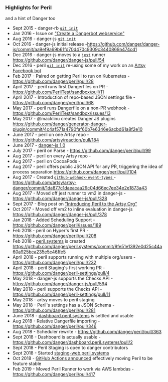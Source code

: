 ### Highlights for Peril

and a hint of Danger too

- Sept 2015 - danger-rb
  [`git init`](https://github.com/danger/danger/commit/54bff6406a9f3a880f00e14c13a2314f9e7173e0#diff-9879d6db96fd29134fc802214163b95a)
- Jan 2016 - Issue on ["Create a Dangerbot webservice"](https://github.com/danger/danger/issues/42)
- Aug 2016 - danger-js
  [`git init`](https://github.com/danger/danger-js/commit/88fce3398975e9e6e36a2f588b70763d9522b3e0#diff-9879d6db96fd29134fc802214163b95a)
- Oct 2016 - danger-js initial
  release -https://github.com/danger/danger-js/commit/aa9ef9a69b61fd70d470c9309c3440869a474cd1
- Dec 2016 - danger-js moves to a [`jest`](https://facebook.github.io/jest/) runner
  https://github.com/danger/danger-js/pull/54
- Dec 2016 - peril
  [`git init`](https://github.com/danger/peril/commit/a2fe93f0945b33fac3d2f198c03e253bf64e9733#diff-9879d6db96fd29134fc802214163b95a)
  re-using some of my work on an [Artsy Facebook bot](https://github.com/artsy/mitosis)
- Feb 2017 - Paired on getting Peril to run on Kubernetes - https://github.com/danger/peril/pull/28
- April 2017 - peril runs first Dangerfiles on PR - https://github.com/PerilTest/sandbox/pull/11
- April 2017 - Introduction of repo-based JSON settings file - https://github.com/danger/peril/pull/68
- May 2017 - peril runs Dangerfile on a non-PR webhook - https://github.com/PerilTest/sandbox/issues/13
  <a href=" https://twitter.com/orta/status/859184366815260673"><img src="https://user-images.githubusercontent.com/49038/39097791-55938788-4659-11e8-8f73-53c3480bfb15.png" height=12></a>
- May 2017 - @macklinu creates Danger JS plugins
  https://github.com/danger/generator-danger-plugin/commit/4c4af571a4790faf60b7e6346e6acbd61a8f2e10
- June 2017 - peril on one Artsy repo - https://github.com/artsy/reaction/pull/184
  <a href="https://twitter.com/orta/status/859184366815260673"><img src="https://user-images.githubusercontent.com/49038/39097791-55938788-4659-11e8-8f73-53c3480bfb15.png" height=12></a>
- June 2017 - [danger-js 1.0](http://artsy.github.io/blog/2017/06/30/danger-one-oh-again/)
- July 2017 - peril on Parse - https://github.com/danger/peril/pull/99
- Aug 2017 - peril on every Artsy repo -
  <a href="https://twitter.com/orta/status/897839771896221696"><img src="https://user-images.githubusercontent.com/49038/39097791-55938788-4659-11e8-8f73-53c3480bfb15.png" height=12></a>
- Aug 2017 - peril on CocoaPods -
  <a href="https://twitter.com/orta/status/898985105192046592"><img src="https://user-images.githubusercontent.com/49038/39097791-55938788-4659-11e8-8f73-53c3480bfb15.png" height=12></a>
- Aug 2017 - peril offers public JSON API for any PR, triggering the idea of process separation
  https://github.com/danger/peril/pull/104
- Aug 2017 - Created [`github-webhook-event-types` ](https://www.npmjs.com/package/github-webhook-event-types) -
  https://github.com/artsy/artsy-danger/commit/1da877c1daeacaa29c04d66ec7ee34e2e1873a43
- Aug 2017 - Moved off jest runner to vm2 in danger-js - https://github.com/danger/danger-js/pull/328
- Sept 2017 - Blog post on
  ["Introducing Peril to the Artsy Org"](http://artsy.github.io/blog/2017/09/04/Introducing-Peril/)
- Oct 2017 - Moved off vm2 to inline evaluation in danger-js https://github.com/danger/danger-js/pull/378
- Jan 2018 - Added Scheduling Support - https://github.com/danger/peril/issues/189
- Feb 2018 - peril on Hyper's first PR - https://github.com/danger/peril/pull/208
  <a href="https://twitter.com/orta/status/967523530740043776"><img src="https://user-images.githubusercontent.com/49038/39097791-55938788-4659-11e8-8f73-53c3480bfb15.png" height=12></a>
- Feb 2018 - [peril.systems](https://peril.systems) is created
  https://github.com/danger/peril.systems/commit/9fe51e1392e0d25c44a60a925bca235e5c46ffe5
- April 2018 - peril supports running with multiple org/users - https://github.com/danger/peril/pull/232
- April 2018 - peril Staging's first working PR - https://github.com/danger/peril-settings/pull/4
- May 2018 - danger-js supports the Checks API - https://github.com/danger/danger-js/pull/594
- May 2018 - peril supports the Checks API - https://github.com/danger/peril-settings/pull/11
- May 2018 - artsy moves to peril staging
- May 2018 - Peril's settings has a JSON Schema -https://github.com/danger/peril/pull/281
- June 2018 - [dashboard.peril.systems](https://github.com/danger/dashboard.peril.systems) is settled and usable
- Aug 2018 - Relative Dangerfile importing - https://github.com/danger/peril/pull/346
- Aug 2018 - Scheduler rewrite - https://github.com/danger/peril/pull/363
- Sept 2018 - Dashboard is actually usable - https://github.com/danger/dashboard.peril.systems/pull/2
- Sept 2018 - Peril Staging is open to danger contributors
  <a href="https://twitter.com/orta/status/1041374794275536901"><img src="https://user-images.githubusercontent.com/49038/39097791-55938788-4659-11e8-8f73-53c3480bfb15.png" height=12></a>
- Sept 2018 - Started [staging-web.peril.systems](https://staging-web.peril.systems)
- Oct 2018 - [GitHub Actions announced](https://developer.github.com/actions/) effectively moving Peril to be feature
  stable
- Feb 2019 - Moved Peril Runner to work via AWS lambdas - https://github.com/danger/peril/pull/417
